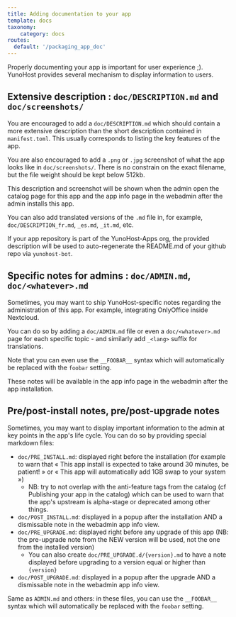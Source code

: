 ```yaml
---
title: Adding documentation to your app
template: docs
taxonomy:
    category: docs
routes:
  default: '/packaging_app_doc'
---
```


Properly documenting your app is important for user experience ;). YunoHost provides several mechanism to display information to users.

## Extensive description : `doc/DESCRIPTION.md` and `doc/screenshots/`

You are encouraged to add a `doc/DESCRIPTION.md` which should contain a more extensive description than the short description contained in `manifest.toml`. This usually corresponds to listing the key features of the app.

You are also encouraged to add a `.png` or `.jpg` screenshot of what the app looks like in `doc/screenshots/`. There is no constrain on the exact filename, but the file weight should be kept below 512kb.

This description and screenshot will be shown when the admin open the catalog page for this app and the app info page in the webadmin after the admin installs this app.

You can also add translated versions of the `.md` file in, for example, `doc/DESCRIPTION_fr.md`, `_es.md`, `_it.md`, etc.

If your app repository is part of the YunoHost-Apps org, the provided description will be used to auto-regenerate the README.md of your github repo via `yunohost-bot`.

## Specific notes for admins : `doc/ADMIN.md`, `doc/<whatever>.md`

Sometimes, you may want to ship YunoHost-specific notes regarding the administration of this app. For example, integrating OnlyOffice inside Nextcloud.

You can do so by adding a `doc/ADMIN.md` file or even a `doc/<whatever>.md` page for each specific topic - and similarly add `_<lang>` suffix for translations.

Note that you can even use the `__FOOBAR__` syntax which will automatically be replaced with the `foobar` setting.

These notes will be available in the app info page in the webadmin after the app installation.

## Pre/post-install notes, pre/post-upgrade notes

Sometimes, you may want to display important information to the admin at key points in the app's life cycle. You can do so by providing special markdown files:
- `doc/PRE_INSTALL.md`: displayed right before the installation (for example to warn that « This app install is expected to take around 30 minutes, be patient! » or « This app will automatically add 1GB swap to your system »)
    - NB: try to not overlap with the anti-feature tags from the catalog (cf Publishing your app in the catalog) which can be used to warn that the app's upstream is alpha-stage or deprecated among other things.
- `doc/POST_INSTALL.md`: displayed in a popup after the installation AND a dismissable note in the webadmin app info view.
- `doc/PRE_UPGRADE.md`: displayed right before any upgrade of this app (NB: the pre-upgrade note from the NEW version will be used, not the one from the installed version)
    - You can also create `doc/PRE_UPGRADE.d/{version}.md` to have a note displayed before upgrading to a version equal or higher than `{version}`
- `doc/POST_UPGRADE.md`: displayed in a popup after the upgrade AND a dismissable note in the webadmin app info view.

Same as `ADMIN.md` and others: in these files, you can use the `__FOOBAR__` syntax which will automatically be replaced with the `foobar` setting.
